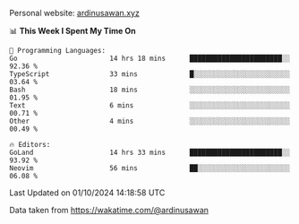 Personal website: [ardinusawan.xyz](https://ardinusawan.xyz)

<!--START_SECTION:waka-->
📊 **This Week I Spent My Time On** 

```text
💬 Programming Languages: 
Go                       14 hrs 18 mins      ███████████████████████░░   92.36 % 
TypeScript               33 mins             █░░░░░░░░░░░░░░░░░░░░░░░░   03.64 % 
Bash                     18 mins             ░░░░░░░░░░░░░░░░░░░░░░░░░   01.95 % 
Text                     6 mins              ░░░░░░░░░░░░░░░░░░░░░░░░░   00.71 % 
Other                    4 mins              ░░░░░░░░░░░░░░░░░░░░░░░░░   00.49 % 

🔥 Editors: 
GoLand                   14 hrs 33 mins      ███████████████████████░░   93.92 % 
Neovim                   56 mins             ██░░░░░░░░░░░░░░░░░░░░░░░   06.08 % 
```


 Last Updated on 01/10/2024 14:18:58 UTC
<!--END_SECTION:waka-->
Data taken from https://wakatime.com/@ardinusawan
